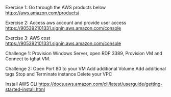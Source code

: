 Exercise 1: Go through the AWS products below
https://aws.amazon.com/products/ 

Exercise 2: Access aws account and provide user access
https://905392101331.signin.aws.amazon.com/console

Exercise 3: AWS cost
https://905392101331.signin.aws.amazon.com/console

Challenge 1: 
Provision Windows Server, open RDP 3389, Provision VM and Connect to tghat VM. 

Challenge 2: 
Open Port 80 to your VM
Add additional Volume
Add additional tags
Stop and Terminate instance
Delete your VPC

Install AWS CLi
https://docs.aws.amazon.com/cli/latest/userguide/getting-started-install.html



